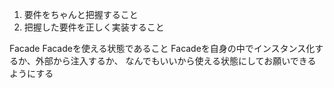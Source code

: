 1. 要件をちゃんと把握すること
2. 把握した要件を正しく実装すること

Facade
Facadeを使える状態であること
Facadeを自身の中でインスタンス化するか、外部から注入するか、
なんでもいいから使える状態にしてお願いできるようにする

